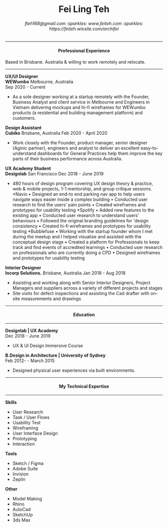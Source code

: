 <h1 align="center"> Fei Ling Teh </h1>
<h6 align="center"> fteh168@gmail.com :sparkles: www.feiteh.com :sparkles: https://feiteh.wixsite.com/archifei </h6>

------ 

<h4 align="center"> Professional Experience </h4>
<align=
center">Based in Brisbane. Australia & willing to work remotely and relocate.</>

------
**UX/UI Designer**  
**WEWumbo** Melbourne, Australia  
Sep 2020 - Current
* As a sole designer working at a startup remotely with the Founder, Business Analyst and
client service in Melbourne and Engineers in Vietnam delivering mockups and
hi-fi wireframes for WEWumbo products (a residential and building
management platform) and customers.

**Design Assistant**  
**Cubiko** Brisbane, Australia 
Feb 2020 - April 2020
* Work closely with the Founder, product manager, senior designer (Aginic
partner), engineers and analyst to deliver an excellent easy-to-understand
dashboards for General Practices help them improve the key parts of their
business performance across Australia.

**UX Academy Student**  
**Designlab** San Francisco 
Dec 2018 - June 2019
* 480 hours of design program covering UX design theory & practice, web &
mobile projects, 1-1 mentorship, and group critique sessions.
*Navio
• Designed an end-to end parking nav app to help users
navigate ways easier inside a complex building
• Conducted user research to find the users’ pain points
• Created wireframes and prototypes for usability testing
*Spotify
• Added new features to the existing app
• Conducted user research to understand users’ behaviours
• Followed the original branding guidelines for 'design consistency
• Created hi-fi wireframes and prototypes for usability testing
*Bubblefuse
• Working with the startup founder whom I met during the meetup and I helped visualise and assisted with
the conceptual design stage
• Created a platform for Professionals to keep track and find events of
accredited learnings
• Conducted user research on professionals who are currently doing
a CPD
• Designed wireframes and prototypes for usability testing

**Interior Designer**  
**Incorp Solutions.** Brisbane, Australia
Jan 2018 - Aug 2018
* Assisting and working along with Senior Interior Designers, Project
Managers and suppliers across a variety of different projects and stages
* Site visits for defect inspections and assisting the Cad drafter with
on-site measurements and drawings

------ 

<h4 align="center"> Education </h4>

------

**Designlab | UX Academy**  
Dec 2018 - June 2019
* UX & UI Design Immersive Course

**B.Design in Architecture | University of Sydney**  
Feb 2012- - March 2015
* Designed physical user experiences via built environments.


------ 

<h4 align="center"> My Technical Expertise </h4>

------

**Skills**  
* User Research
* Task / User Flows
* Usability Test
* Wireframing
* User Interface Design
* Prototyping
* Interaction

**Tools**  
* Sketch / Figma
* Adobe Suite
* Invision
* Zeplin


**Other**  
* Model Making
* Rhino
* AutoCad
* SketchUp
* 3ds Max

